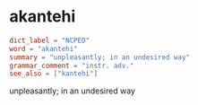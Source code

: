 # akantehi

``` toml
dict_label = "NCPED"
word = "akantehi"
summary = "unpleasantly; in an undesired way"
grammar_comment = "instr. adv."
see_also = ["kantehi"]
```

unpleasantly; in an undesired way

